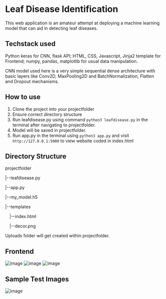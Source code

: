 # Leaf Disease Identification
This web application is an amateur attempt at deploying a machine learning model that can aid in detecting leaf diseases.

## Techstack used
Python keras for CNN, flask API; HTML, CSS, Javascript, Jinja2 template for Frontend; numpy, pandas, matplotlib for usual data manipulation.

CNN model used here is a very simple sequential dense architecture with basic layers like Conv2D, MaxPooling2D and BatchNormalization, Flatten and Dropout mechanisms.

## How to use
1. Clone the project into your projectfolder
2. Ensure correct directory structure
3. Run leafdisease.py using command ```python3 leafdisease.py``` in the terminal after navigating to projectfolder.
4. Model will be saved in projectfolder.
5. Run app.py in the terminal using ```python3 app.py``` and visit ```http://127.0.0.1:5000``` to view website coded in index.html
   
## Directory Structure
projectfolder

|--leafdisease.py

|--app.py

|--my_model.h5

|--templates

&emsp;|--index.html

&emsp;|--decor.png

Uploads folder will get created within projectfolder.

## Frontend

![image](https://github.com/SwethaatGH/leafdiseaseidentification/assets/98175379/d1f7016d-9ec6-4085-9da5-67f888df861a)
![image](https://github.com/SwethaatGH/leafdiseaseidentification/assets/98175379/58c96e7b-6dd6-4968-b717-d65833ca182f)
![image](https://github.com/SwethaatGH/leafdiseaseidentification/assets/98175379/5e5bca86-4397-400c-958e-7ed8e1a258e4)

## Sample Test Images

![image](https://github.com/SwethaatGH/leafdiseaseidentification/assets/98175379/5942207d-69e1-4aed-ba0a-d4d93ad9353d)

